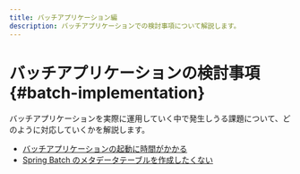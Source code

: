 ```yaml
---
title: バッチアプリケーション編
description: バッチアプリケーションでの検討事項について解説します。
---
```


# バッチアプリケーションの検討事項 {#batch-implementation}

バッチアプリケーションを実際に運用していく中で発生しうる課題について、どのように対応していくかを解説します。

- [バッチアプリケーションの起動に時間がかかる](./reduced-startup-time.md)
- [Spring Batch のメタデータテーブルを作成したくない](./do-not-use-meta-data-table.md)
